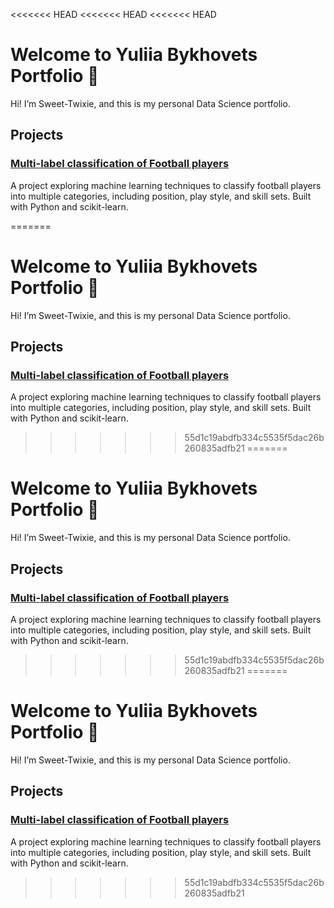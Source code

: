 <<<<<<< HEAD
<<<<<<< HEAD
<<<<<<< HEAD
# Welcome to Yuliia Bykhovets Portfolio 👋

Hi! I’m Sweet-Twixie, and this is my personal Data Science portfolio.

## Projects

### [Multi-label classification of Football players](project-football.md)

A project exploring machine learning techniques to classify football players into multiple categories, including position, play style, and skill sets. Built with Python and scikit-learn.

=======
# Welcome to Yuliia Bykhovets Portfolio 👋

Hi! I’m Sweet-Twixie, and this is my personal Data Science portfolio.

## Projects

### [Multi-label classification of Football players](project-football.md)

A project exploring machine learning techniques to classify football players into multiple categories, including position, play style, and skill sets. Built with Python and scikit-learn.

>>>>>>> 55d1c19abdfb334c5535f5dac26b260835adfb21
=======
# Welcome to Yuliia Bykhovets Portfolio 👋

Hi! I’m Sweet-Twixie, and this is my personal Data Science portfolio.

## Projects

### [Multi-label classification of Football players](project-football.md)

A project exploring machine learning techniques to classify football players into multiple categories, including position, play style, and skill sets. Built with Python and scikit-learn.

>>>>>>> 55d1c19abdfb334c5535f5dac26b260835adfb21
=======
# Welcome to Yuliia Bykhovets Portfolio 👋

Hi! I’m Sweet-Twixie, and this is my personal Data Science portfolio.

## Projects

### [Multi-label classification of Football players](project-football.md)

A project exploring machine learning techniques to classify football players into multiple categories, including position, play style, and skill sets. Built with Python and scikit-learn.

>>>>>>> 55d1c19abdfb334c5535f5dac26b260835adfb21
